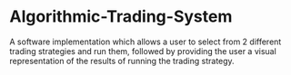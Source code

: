 # Algorithmic-Trading-System

A software implementation which allows a user to select from 2 different trading strategies and run them, followed by providing the user a visual representation of the results of running the trading strategy.
